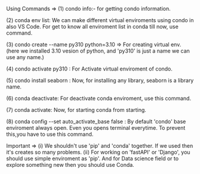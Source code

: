 Using Commands =>
(1) condo info:- 
for getting condo information.

(2) conda env list: 
We can make different virtual enviroments using condo in also VS Code. For get to know all enviroment list in conda till now,
use command.

(3) condo create --name py310 python=3.10 
=> For creating virtual env. (here we installed 3.10 vesion of python, and 'py310' is just a name we can use any name.)

(4) condo activate py310 :
For Activate virtual enviroment of condo.

(5) condo install seaborn :
Now, for installing any library, seaborn is a library name.

(6) conda deactivate: 
For deactivate conda enviroment, use this command.

(7) conda activate: 
Now, for starting conda from starting.

(8) conda config --set auto_activate_base false :
By default 'condo' base enviroment always open. Even you opens terminal everytime. To prevent this,you have to use this command.

Important =>
(i) We shouldn't use 'pip' and 'conda' together. If we used then it's creates so many problems.
(ii) For working on 'fastAPI' or 'Django', you should use simple enviroment as 'pip'. And for Data science field or to explore something new then you should use Conda.

